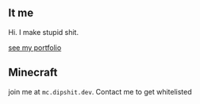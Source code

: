 ## It me

Hi. I make stupid shit.

[see my portfolio](https://github.com/dipshit/)

## Minecraft

join me at `mc.dipshit.dev`. Contact me to get whitelisted
